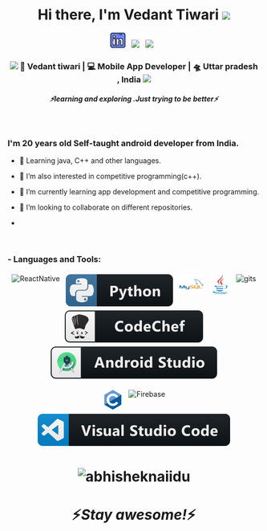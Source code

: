 <div align="center">
   <h1>Hi there, I'm Vedant Tiwari</a> <img src="https://media.giphy.com/media/hvRJCLFzcasrR4ia7z/giphy.gif" width="25px"> </h1>
</div>

<p align='center'>
   <a href="https://www.linkedin.com/in/vedant-tiwari-778b6121a/"><img height="30" src="https://raw.githubusercontent.com/8bithemant/8bithemant/master/linkedin.png?raw=true"></a>&nbsp;&nbsp;
    <a href="https://www.instagram.com/vedant.690/"><img height="30" src="https://gist.githubusercontent.com/jemminger/91c69559f5ce1cc45cecc1f2614325c6/raw/809bb0a961444f293a1e65fa4ead494bd93a77c6/instagram.svg"></a>&nbsp;&nbsp;
       <a href="mailto: tiwarivedant.1690@gmail.com"><img height="30" src="https://camo.githubusercontent.com/9f8403b6cb58d427fe1fcaafdf1cf00299d0bf2ef53b14a5e32e66ccf657876d/68747470733a2f2f63646e2e737667706f726e2e636f6d2f6c6f676f732f676f6f676c652d676d61696c2e737667"></a>&nbsp;&nbsp;

<div align="center">
<h3><img src="https://media.giphy.com/media/WUlplcMpOCEmTGBtBW/giphy.gif" width="30"> 🙎 Vedant tiwari | 💻 Mobile App Developer | 🛸 Uttar pradesh , India <img src="https://media.giphy.com/media/WUlplcMpOCEmTGBtBW/giphy.gif" width="30"></h3>
</div>



 
 <h5 align="center">
   <i>⚡️learning and exploring .Just trying to be better⚡️</i>
  </h5>
 
 
<br />

  <h3> I'm 20 years old Self-taught android developer from India.</h3>
</p>

- 🥀 Learning java, C++ and other languages.
   
- 👀 I’m also interested in competitive programming(c++).

- 🌱 I’m currently learning app development and competitive programming.

- 💞️ I’m looking to collaborate on different repositories.

-
<!--  -->

</p>

<br />

### - Languages and Tools:

<p align="center">
  <img src="https://reactnative.dev/img/header_logo.svg"  width="40" height="40" alt="ReactNative" style="vertical-align:top; margin:4px">
  <img src="https://raw.githubusercontent.com/8bithemant/8bithemant/master/svg/dev/languages/python.svg"   alt="python" style="vertical-align:top; margin:4px">
  <img src="https://raw.githubusercontent.com/devicons/devicon/master/icons/mysql/mysql-original-wordmark.svg"  width="50" height="40" alt="Mysql" style="vertical-align:top; margin:4px">
  <img src="https://raw.githubusercontent.com/devicons/devicon/master/icons/java/java-original.svg" width="40" height="40" alt="java" style="vertical-align:top; margin:4px">
  <img src="https://www.vectorlogo.zone/logos/git-scm/git-scm-icon.svg" width="40" height="40" alt="gits" style="vertical-align:top; margin:4px">
  <img src="https://raw.githubusercontent.com/MikeCodesDotNET/ColoredBadges/master/svg/dev/services/codechef.svg"  alt="CodeChef" style="vertical-align:top; margin:4px">
  <img src="https://raw.githubusercontent.com/MikeCodesDotNET/ColoredBadges/master/svg/dev/tools/android_studio_colour.svg" alt="Android Studio" style="vertical-align:top; margin:4px"></p>
   <p align="center">
  <img src="https://raw.githubusercontent.com/devicons/devicon/master/icons/c/c-original.svg"  width="40" height="40" alt="c++" style="vertical-align:top; margin:4px">
  <img src="https://www.vectorlogo.zone/logos/firebase/firebase-icon.svg" width="40" height="40" alt="Firebase" style="vertical-align:top; margin:4px">

  <img src="https://raw.githubusercontent.com/8bithemant/8bithemant/master/svg/dev/tools/visualstudio_code.svg" alt="vscode" style="vertical-align:top; margin:4px">
</p>
</p>
<h1 align='center'>
  <p align="center"> <img src="https://github-readme-stats.vercel.app/api?username=DaRkSoUl1690&show_icons=true&theme=gotham" alt="abhisheknaiidu" />
  </h1>

<h1 align='center'>⚡️<i>Stay awesome!</i>⚡️</h1>


